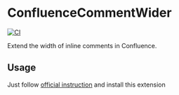 # ConfluenceCommentWider

[![CI](https://github.com/blue0513/ConfluenceCommentWider/actions/workflows/ci.yml/badge.svg)](https://github.com/blue0513/ConfluenceCommentWider/actions/workflows/ci.yml)

Extend the width of inline comments in Confluence.

## Usage

Just follow [official instruction](https://developer.chrome.com/docs/extensions/) and install this extension

